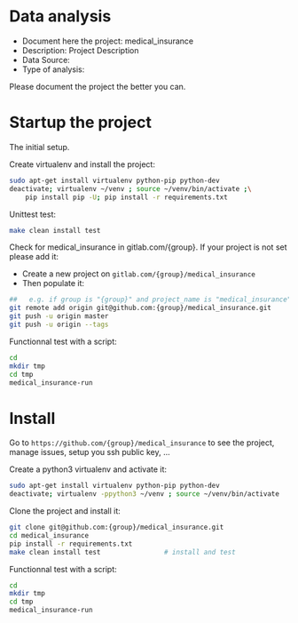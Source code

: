 # Data analysis
- Document here the project: medical_insurance
- Description: Project Description
- Data Source:
- Type of analysis:

Please document the project the better you can.

# Startup the project

The initial setup.

Create virtualenv and install the project:
```bash
sudo apt-get install virtualenv python-pip python-dev
deactivate; virtualenv ~/venv ; source ~/venv/bin/activate ;\
    pip install pip -U; pip install -r requirements.txt
```

Unittest test:
```bash
make clean install test
```

Check for medical_insurance in gitlab.com/{group}.
If your project is not set please add it:

- Create a new project on `gitlab.com/{group}/medical_insurance`
- Then populate it:

```bash
##   e.g. if group is "{group}" and project_name is "medical_insurance"
git remote add origin git@github.com:{group}/medical_insurance.git
git push -u origin master
git push -u origin --tags
```

Functionnal test with a script:

```bash
cd
mkdir tmp
cd tmp
medical_insurance-run
```

# Install

Go to `https://github.com/{group}/medical_insurance` to see the project, manage issues,
setup you ssh public key, ...

Create a python3 virtualenv and activate it:

```bash
sudo apt-get install virtualenv python-pip python-dev
deactivate; virtualenv -ppython3 ~/venv ; source ~/venv/bin/activate
```

Clone the project and install it:

```bash
git clone git@github.com:{group}/medical_insurance.git
cd medical_insurance
pip install -r requirements.txt
make clean install test                # install and test
```
Functionnal test with a script:

```bash
cd
mkdir tmp
cd tmp
medical_insurance-run
```
